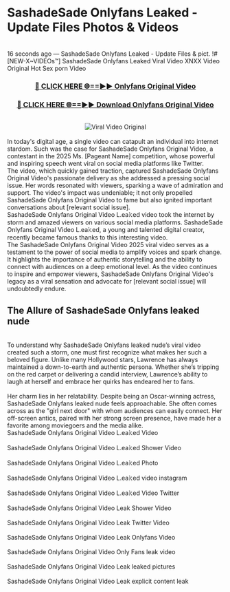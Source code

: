 # SashadeSade Onlyfans Leaked - Update Files Photos & Videos 
<br>
16 seconds ago — SashadeSade Onlyfans Leaked - Update Files & pict. !#[NEW-X~VIDEOs™] SashadeSade Onlyfans Leaked Viral Video XNXX Video Original Hot Sex porn Video
<br>
<div align="center">
<h3><a href="http://freeplayer.one?title=SashadeSade&ref=25OR" rel="nofollow">🔴 CLICK HERE 🌐==►► Onlyfans Original Video</a></h3>
<h3><a href="http://freeplayer.one?title=SashadeSade&ref=25OR" rel="nofollow">🔴 CLICK HERE 🌐==►► Download Onlyfans Original Video</a></h3>
<br>
<a href="http://freeplayer.one?title=SashadeSade&ref=25OR" rel="nofollow" data-target="animated-image.originalLink"><img src="https://i.ibb.co.com/xMMVF88/686577567.gif" alt="Viral Video Original" style="max-width: 100%; display: inline-block;" data-target="animated-image.originalImage"></a>
</div>
<br>
In today's digital age, a single video can catapult an individual into internet stardom. Such was the case for SashadeSade Onlyfans Original Video, a contestant in the 2025 Ms. [Pageant Name] competition, whose powerful and inspiring speech went viral on social media platforms like Twitter.
<br>
The video, which quickly gained traction, captured SashadeSade Onlyfans Original Video's passionate delivery as she addressed a pressing social issue. Her words resonated with viewers, sparking a wave of admiration and support. The video's impact was undeniable; it not only propelled SashadeSade Onlyfans Original Video to fame but also ignited important conversations about [relevant social issue].
<br>
SashadeSade Onlyfans Original Video L.ea𝚔ed video took the internet by storm and amazed viewers on various social media platforms. SashadeSade Onlyfans Original Video L.ea𝚔ed, a young and talented digital creator, recently became famous thanks to this interesting video.
<br>
The SashadeSade Onlyfans Original Video 2025 viral video serves as a testament to the power of social media to amplify voices and spark change. It highlights the importance of authentic storytelling and the ability to connect with audiences on a deep emotional level. As the video continues to inspire and empower viewers, SashadeSade Onlyfans Original Video's legacy as a viral sensation and advocate for [relevant social issue] will undoubtedly endure.
<br>
<h2>The Allure of SashadeSade Onlyfans leaked nude</h2>
<br>
To understand why SashadeSade Onlyfans leaked nude’s viral video created such a storm, one must first recognize what makes her such a beloved figure. Unlike many Hollywood stars, Lawrence has always maintained a down-to-earth and authentic persona. Whether she’s tripping on the red carpet or delivering a candid interview, Lawrence’s ability to laugh at herself and embrace her quirks has endeared her to fans.
<br><br>
Her charm lies in her relatability. Despite being an Oscar-winning actress, SashadeSade Onlyfans leaked nude feels approachable. She often comes across as the "girl next door" with whom audiences can easily connect. Her off-screen antics, paired with her strong screen presence, have made her a favorite among moviegoers and the media alike.
<br>
SashadeSade Onlyfans Original Video L.ea𝚔ed Video
<br><br>
SashadeSade Onlyfans Original Video L.ea𝚔ed Shower Video
<br><br>
SashadeSade Onlyfans Original Video L.ea𝚔ed Photo
<br><br>
SashadeSade Onlyfans Original Video L.ea𝚔ed video instagram
<br><br>
SashadeSade Onlyfans Original Video L.ea𝚔ed Video Twitter
<br><br>
SashadeSade Onlyfans Original Video Leak Shower Video
<br><br>
SashadeSade Onlyfans Original Video Leak Twitter Video
<br><br>
SashadeSade Onlyfans Original Video Leak Onlyfans Video
<br><br>
SashadeSade Onlyfans Original Video Only Fans leak video
<br><br>
SashadeSade Onlyfans Original Video Leak leaked pictures
<br><br>
SashadeSade Onlyfans Original Video Leak explicit content leak